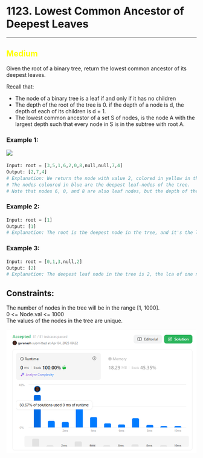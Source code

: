 # 1123. Lowest Common Ancestor of Deepest Leaves

<hr>

## <span style="color: yellow">Medium</span>

Given the root of a binary tree, return the lowest common ancestor of its deepest leaves.

Recall that:

- The node of a binary tree is a leaf if and only if it has no children
- The depth of the root of the tree is 0. if the depth of a node is d, the depth of each of its children is d + 1.
- The lowest common ancestor of a set S of nodes, is the node A with the largest depth such that every node in S is in the subtree with root A.
 

### Example 1:
![](https://s3-lc-upload.s3.amazonaws.com/uploads/2018/07/01/sketch1.png)
```python
Input: root = [3,5,1,6,2,0,8,null,null,7,4]
Output: [2,7,4]
# Explanation: We return the node with value 2, colored in yellow in the diagram.
# The nodes coloured in blue are the deepest leaf-nodes of the tree.
# Note that nodes 6, 0, and 8 are also leaf nodes, but the depth of them is 2, but the depth of nodes 7 and 4 is 3.
```

### Example 2:
```python
Input: root = [1]
Output: [1]
# Explanation: The root is the deepest node in the tree, and it's the lca of itself.
```

### Example 3:
```python
Input: root = [0,1,3,null,2]
Output: [2]
# Explanation: The deepest leaf node in the tree is 2, the lca of one node is itself.
```

## Constraints:
The number of nodes in the tree will be in the range [1, 1000].  
0 <= Node.val <= 1000  
The values of the nodes in the tree are unique.  


![img.png](../result_img/img1123.png)